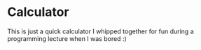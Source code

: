 Calculator
==========

This is just a quick calculator I whipped together for fun during a programming lecture when I was bored :)
